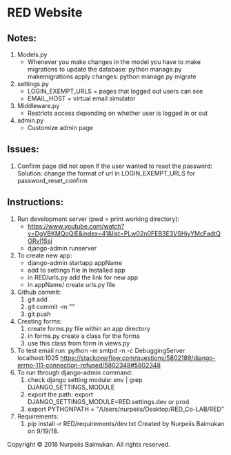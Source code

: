 
# RED Website 
## Notes:
1. Models.py   
   - Whenever you make changes in the model you have to make migrations to update the database:
    python manage.py  makemigrations
    apply changes: python manage.py migrate
2. settings.py
    - LOGIN_EXEMPT_URLS = pages that logged out users can see
    - EMAIL_HOST = virtual email simulator
3. Middleware.py
    - Restricts access depending on whether user is logged in or out
4. admin.py
    - Customize admin page

## Issues:
1. Confirm page did not open if the user wanted to reset the password:
    Solution: change the format of url in LOGIN_EXEMPT_URLS for password_reset_confirm

## Instructions:
1. Run development server (pwd = print working directory):
    - https://www.youtube.com/watch?v=DgVBKMQoQIE&index=41&list=PLw02n0FEB3E3VSHjyYMcFadtQORvl1Ssj
    - django-admin runserver
2. To create new app:
    - django-admin startapp appName 
    - add to settings file in Installed app
    - in RED/urls.py add the link for new app
    - in appName/ create urls.py file
3. Github commit:
    1. git add . 
    2. git commit -m ""
    3. git push
4. Creating forms:
    1. create forms.py file within an app directory
    2. in forms.py create a class for the forma
    3. use this class from form in views.py
5. To test email run:
python -m smtpd -n -c DebuggingServer localhost:1025
https://stackoverflow.com/questions/5802189/django-errno-111-connection-refused/5802348#5802348
6. To run through django-admin command:
    1. check django setting module: env | grep DJANGO_SETTINGS_MODULE
    2. export the path: export DJANGO_SETTINGS_MODULE=RED.settings.dev or prod
    3. export PYTHONPATH = "/Users/nurpeiis/Desktop/RED_Co-LAB/RED"
7. Requirements:
    1. pip install -r RED/requirements/dev.txt
Created by Nurpeiis Baimukan on 9/19/18.

Copyright © 2018 Nurpeiis Baimukan. All rights reserved.
